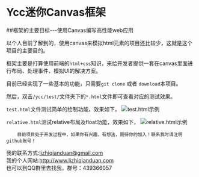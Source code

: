 Ycc迷你Canvas框架
=========================
##框架的主要目标---使用Canvas编写高性能web应用

以个人目前了解到的，使用canvas来模拟html元素的项目还比较少，这就是这个项目的主要目的。

框架主要是打算使用前端的`html+css`知识，来给开发者提供一套在canvas里面进行布局、处理事件、模拟UI的解决方案。

目前已经实现了一些基本的功能，只需要`git clone` 或者 `download`本项目。

然后，双击`/ycc/test/`文件夹下的`*.html`文件即可查看对应的测试效果。

`test.html`文件测试简单的绘制功能，效果如下，
![](https://github.com/lizhiqianduan/ycc/raw/master/docs/images/test.png "test.html示例")

`relative.html`测试relative布局及float功能，效果如下，
![](https://github.com/lizhiqianduan/ycc/raw/master/docs/images/test.png "relative.html示例")

        目前项目处于开发过程中，如果你有兴趣、有想法，期待你的加入！联系我时请注明github账号！
我的联系方式:lizhiqianduan@gmail.com <br>
我的个人网站:http://www.lizhiqianduan.com <br>
也可以到QQ群里去找我，群号：439366057